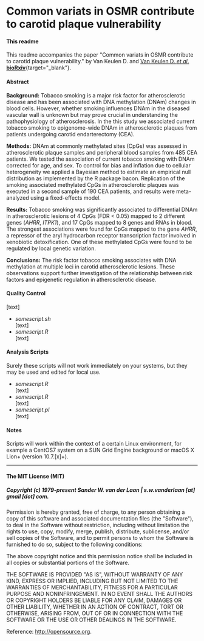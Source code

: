 Common variats in OSMR contribute to carotid plaque vulnerability
===========================================================

#### This readme
This readme accompanies the paper "Common variats in OSMR contribute to carotid plaque vulnerability." by Van Keulen D. and [Van Keulen D. *et al*. **bioRxiv**](){target="_blank"}.

#### Abstract
**Background:** Tobacco smoking is a major risk factor for atherosclerotic disease and has been associated with DNA methylation (DNAm) changes in blood cells. However, whether smoking influences DNAm in the diseased vascular wall is unknown but may prove crucial in understanding the pathophysiology of atherosclerosis. In the this study we associated current tobacco smoking to epigenome-wide DNAm in atherosclerotic plaques from patients undergoing carotid endarterectomy (CEA).

**Methods:** DNAm at commonly methylated sites (CpGs) was assessed in atherosclerotic plaque samples and peripheral blood samples from 485 CEA patients. We tested the association of current tobacco smoking with DNAm corrected for age, and sex. To control for bias and inflation due to cellular heterogeneity we applied a Bayesian method to estimate an empirical null distribution as implemented by the R package bacon. Replication of the smoking associated methylated CpGs in atherosclerotic plaques was executed in a second sample of 190 CEA patients, and results were meta-analyzed using a fixed-effects model. 

**Results:** Tobacco smoking was significantly associated to differential DNAm in atherosclerotic lesions of 4 CpGs (FDR < 0.05) mapped to 2 different genes (_AHRR_, _ITPK1_), and 17 CpGs mapped to 8 genes and RNAs in blood. The strongest associations were found for CpGs mapped to the gene _AHRR_, a repressor of the aryl hydrocarbon receptor transcription factor involved in xenobiotic detoxification. One of these methylated CpGs were found to be regulated by local genetic variation.

**Conclusions:** The risk factor tobacco smoking associates with DNA methylation at multiple loci in carotid atherosclerotic lesions. These observations support further investigation of the relationship between risk factors and epigenetic regulation in atherosclerotic disease.

#### Quality Control
[text]

- *somescript.sh*</br>
[text]
- *somescript.R*</br>
[text]


#### Analysis Scripts
Surely these scripts will not work immediately on your systems, but they may be used and edited for local use.
 
- *somescript.R*</br>
[text]
- *somescript.R*</br>
[text]
- *somescript.pl*</br>
[text]

#### Notes
Scripts will work within the context of a certain Linux environment, for example a CentOS7 system on a SUN Grid Engine background or macOS X Lion+ (version 10.7.[x]+). 


--------------

#### The MIT License (MIT)
##### Copyright (c) 1979-present Sander W. van der Laan | s.w.vanderlaan [at] gmail [dot] com.

Permission is hereby granted, free of charge, to any person obtaining a copy of this software and associated documentation files (the "Software"), to deal in the Software without restriction, including without limitation the rights to use, copy, modify, merge, publish, distribute, sublicense, and/or sell copies of the Software, and to permit persons to whom the Software is furnished to do so, subject to the following conditions:   

The above copyright notice and this permission notice shall be included in all copies or substantial portions of the Software.

THE SOFTWARE IS PROVIDED "AS IS", WITHOUT WARRANTY OF ANY KIND, EXPRESS OR IMPLIED, INCLUDING BUT NOT LIMITED TO THE WARRANTIES OF MERCHANTABILITY, FITNESS FOR A PARTICULAR PURPOSE AND NONINFRINGEMENT. IN NO EVENT SHALL THE AUTHORS OR COPYRIGHT HOLDERS BE LIABLE FOR ANY CLAIM, DAMAGES OR OTHER LIABILITY, WHETHER IN AN ACTION OF CONTRACT, TORT OR OTHERWISE, ARISING FROM, OUT OF OR IN CONNECTION WITH THE SOFTWARE OR THE USE OR OTHER DEALINGS IN THE SOFTWARE.

Reference: http://opensource.org.
